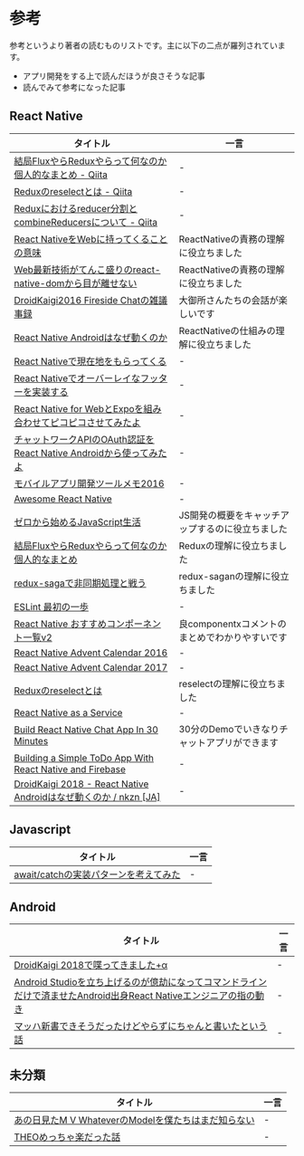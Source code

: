 # 参考
参考というより著者の読むものリストです。主に以下の二点が羅列されています。

- アプリ開発をする上で読んだほうが良さそうな記事
- 読んでみて参考になった記事

## React Native

| タイトル | 一言 |
| ---- | ---- |
| [結局FluxやらReduxやらって何なのか個人的なまとめ - Qiita](https://qiita.com/syossan27/items/7e1b2e07ac68b96bdaa7) | - |
| [Reduxのreselectとは - Qiita](https://qiita.com/zakiyama/items/5258e6f1ae37f63034b9) | - |
| [Reduxにおけるreducer分割とcombineReducersについて - Qiita](https://qiita.com/kuy/items/59c6d7029a10972cba78) | - |
| [React NativeをWebに持ってくることの意味](https://blog.nkzn.info/entry/2018/05/29/210030) | ReactNativeの責務の理解に役立ちました |
| [Web最新技術がてんこ盛りのreact-native-domから目が離せない](https://blog.nkzn.info/entry/2018/05/26/020312) | ReactNativeの責務の理解に役立ちました |
| [DroidKaigi2016 Fireside Chatの雑議事録](https://blog.nkzn.info/entry/2016/02/19/170321) | 大御所さんたちの会話が楽しいです |
| [React Native Androidはなぜ動くのか](https://www.youtube.com/watch?v=DKr5ckadMjc) | ReactNativeの仕組みの理解に役立ちました |
| [React Nativeで現在地をもらってくる](https://qiita.com/Nkzn/items/ed7a9b9d336f5781ecac) | - |
| [React Nativeでオーバーレイなフッターを実装する](https://qiita.com/Nkzn/items/ac27a4b39218884facc5) | - |
| [React Native for WebとExpoを組み合わせてピコピコさせてみたよ](https://qiita.com/Nkzn/items/8e31efe0ebafa8038bde) | - |
| [チャットワークAPIのOAuth認証をReact Native Androidから使ってみたよ](https://qiita.com/Nkzn/items/3a09c08286bd7d4bf88b) | - |
| [モバイルアプリ開発ツールメモ2016](https://qiita.com/Nkzn/items/9d1ded63296163663b44) | - |
| [Awesome React Native](https://github.com/jondot/awesome-react-native) | - |
| [ゼロから始めるJavaScript生活](https://qiita.com/takahashim/items/7838334d1451fb0a9811) | JS開発の概要をキャッチアップするのに役立ちました |
| [結局FluxやらReduxやらって何なのか個人的なまとめ](https://qiita.com/syossan27/items/7e1b2e07ac68b96bdaa7) | Reduxの理解に役立ちました |
| [redux-sagaで非同期処理と戦う](https://qiita.com/kuy/items/716affc808ebb3e1e8ac) | redux-saganの理解に役立ちました |
| [ESLint 最初の一歩](https://qiita.com/mysticatea/items/f523dab04a25f617c87d) | - |
| [React Native おすすめコンポーネント一覧v2](https://qiita.com/YutamaKotaro/items/dac047715896dc11e555) | 良componentxコメントのまとめでわかりやすいです |
| [React Native Advent Calendar 2016](https://qiita.com/advent-calendar/2016/react-native) | - |
| [React Native Advent Calendar 2017](https://qiita.com/advent-calendar/2017/react_native) | - |
| [Reduxのreselectとは](https://qiita.com/zaki-yama/items/5258e6f1ae37f63034b9) | reselectの理解に役立ちました |
| [React Native as a Service](https://rnjapan.booth.pm/items/665275) | - |
| [Build React Native Chat App In 30 Minutes](https://www.youtube.com/watch?v=7Ot5LSGHLyY) | 30分のDemoでいきなりチャットアプリができます |
| [Building a Simple ToDo App With React Native and Firebase](https://www.youtube.com/watch?v=3ab0K6viEp0) | - |
| [DroidKaigi 2018 - React Native Androidはなぜ動くのか / nkzn [JA]](https://www.youtube.com/watch?v=DKr5ckadMjc) | - |

## Javascript
| タイトル | 一言 |
| ---- | ---- |
| [await/catchの実装パターンを考えてみた](https://qiita.com/Nkzn/items/fb729bccf78a880084d8) | - |

## Android
| タイトル | 一言 |
| ---- | ---- |
| [DroidKaigi 2018で喋ってきました+α](https://blog.nkzn.info/entry/2018/02/09/230647) | - |
| [Android Studioを立ち上げるのが億劫になってコマンドラインだけで済ませたAndroid出身React Nativeエンジニアの指の動き](https://blog.nkzn.info/entry/2018/05/31/114939) | - |
| [マッハ新書できそうだったけどやらずにちゃんと書いたという話](https://blog.nkzn.info/entry/2018/05/27/001719) | - |

## 未分類
| タイトル | 一言 |
| ---- | ---- |
| [あの日見たM V WhateverのModelを僕たちはまだ知らない](http://techblog.reraku.co.jp/entry/2016/07/06/070529) | - |
| [THEOめっちゃ楽だった話](https://blog.nkzn.info/entry/2017/12/02/225053) | - |
